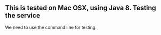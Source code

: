 This is tested on Mac OSX, using Java 8.
Testing the service
-------------------

We need to use the command line for testing.

